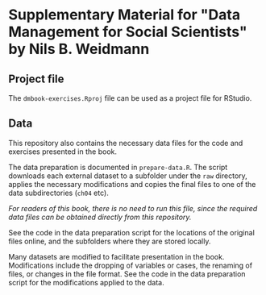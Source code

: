 # Supplementary Material for "Data Management for Social Scientists" by Nils B. Weidmann

## Project file

The `dmbook-exercises.Rproj` file can be used as a project file for RStudio.

## Data 

This repository also contains the necessary data files for the code and exercises presented in the book. 

The data preparation is documented in `prepare-data.R`. The script downloads each external dataset to a subfolder under the `raw` directory, applies the necessary modifications and copies the final files to one of the data subdirectories (`ch04` etc). 

*For readers of this book, there is no need to run this file, since the required data files can be obtained directly from this repository.*

See the code in the data preparation script for the locations of the original files online, and the subfolders where they are stored locally.

Many datasets are modified to facilitate presentation in the book. Modifications include the dropping of variables or cases, the renaming of files, or changes in the file format. See the code in the data preparation script for the modifications applied to the data.
